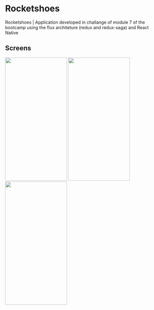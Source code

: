 # Rocketshoes
Rocketshoes | Application developed in challange of module 7 of the bootcamp using the flux architeture (redux and redux-saga) and React Native

## Screens
<p float="left">
<img width="200" height="400" src="https://user-images.githubusercontent.com/11545976/61165641-74820200-a4f9-11e9-91f5-de38fa84b9d4.jpg">

<img width="200" height="400" src="https://user-images.githubusercontent.com/11545976/61165645-82378780-a4f9-11e9-9592-6245933010fe.jpg">

<img width="200" height="400" src="https://user-images.githubusercontent.com/11545976/61165602-05a4a900-a4f9-11e9-9a18-d24bae0faf53.jpg">
</>

